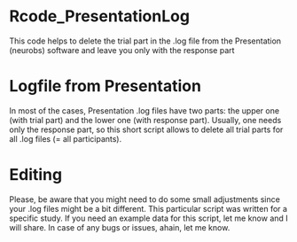 # Rcode_PresentationLog
This code helps to delete the trial part in the .log file from the Presentation (neurobs) software and leave you only with the response part

# Logfile from Presentation
In most of the cases, Presentation .log files have two parts: the upper one (with trial part) and the lower one (with response part). Usually, one needs only the response part, so this short script allows to delete all trial parts for all .log files (= all participants). 

# Editing
Please, be aware that you might need to do some small adjustments since your .log files might be a bit different. This particular script was written for a specific study. If you need an example data for this script, let me know and I will share. In case of any bugs or issues, ahain, let me know.


